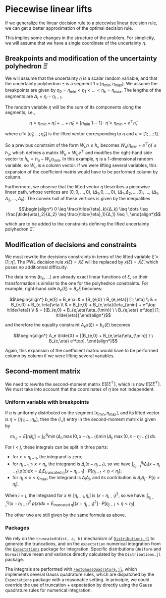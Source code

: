 # Piecewise linear lifts

If we generalize the linear decision rule to a piecewise linear decision rule, we can get a better approximation of the optimal decision rule.

This implies some changes in the structure of the problem.
For simplicity, we will assume that we have a single coordinate of the uncertainty $η$.

## Breakpoints and modification of the uncertainty polyhedron $Ξ$

We will assume that the uncertainty $η$ is a scalar random variable, and that the uncertainty polyhedron $\Xi$ is a segment ${1} \times [η_{\min}, η_{\max}]$.
We assume the breakpoints are given by $η_0 = η_{\min} < η_1 < \dots < η_k = η_{\max}$.
The lengths of the segments are $Δ_i = η_i - η_{i-1}$.

The random variable $\eta$ will be the sum of its components along the segments, i.e.,
```math
\eta = \eta_{\min} + \tilde{\eta}_1 + \dots + \tilde{\eta}_k = [\eta_{\min} \ 1 \cdots \ 1] \cdot \tilde{\eta} = \eta_{\min} + e^\top \tilde{\eta},
```
where $\tilde{\eta} = [\tilde{\eta}_1; \dots; \tilde{\eta}_k]$ is the lifted vector corresponding to $\eta$ and $e = [1; \dots; 1]$.

So a previous constraint of the form $W_u \eta \leq h_u$ becomes $W_u (\eta_{\min} + e^\top \tilde{\eta}) \leq h_u$, which defines a matrix $\tilde{W}_u = W_u e^\top$ and modifies the right-hand side vector to $\tilde{h}_u = h_u - W_u \eta_{\min}$.
In this example, $\eta$ is a 1-dimensional random variable, so $W_u$ is a column vector.
If we were lifting several variables, this expansion of the coefficient matrix would have to be performed column by column.

Furthermore, we observe that the lifted vector $\tilde{\eta}$ describes a piecewise linear path, whose vertices are
$(0, 0, \ldots, 0)$, $(\Delta_1, 0, \ldots, 0)$, $(\Delta_1, \Delta_2, \ldots, 0)$, $\ldots$, $(\Delta_1, \Delta_2, \ldots, \Delta_k)$.
The convex hull of these vertices is given by the inequalities
```math
\begin{align*}
0 \leq \frac{\tilde{\eta}_k}{Δ_k} \leq \dots \leq \frac{\tilde{\eta}_2}{Δ_2} \leq \frac{\tilde{\eta}_1}{Δ_1} \leq 1,
\end{align*}
```
which are to be added to the constraints defining the lifted uncertainty polyhedron $\tilde{\Xi}$.

## Modification of decisions and constraints

We must rewrite the decisions constraints in terms of the lifted variable $\tilde{\xi} = [1; \tilde{\eta}]$.
The PWL decision rule $x(\xi) = X \xi$ will be replaced by $x(\xi) = \tilde{X} \tilde{\xi}$, which poses no additionnal difficulty.

The data terms ($b_e$, ...) are already exact linear functions of $\xi$, so their transformation is similar to the one for the polyhedron constraints.
For example, right-hand side $b_e(ξ) = B_e \xi$ becomes:
```math
\begin{align*}
b_e(ξ) = B_e \xi & = [B_{e,0} \ B_{e,\eta}] [1; \eta] \\
& = B_{e,0} + B_{e,\eta}\eta \\
& = B_{e,0} + B_{e,\eta}(\eta_{\min} + e^\top \tilde{\eta}) \\
& = [(B_{e,0} + B_{e,\eta}\eta_{\min}) \ \ B_{e,\eta} e^\top] [1; \tilde{\eta}]
\end{align*}
```
and therefore the equality constraint $A_e x(ξ) = b_e(ξ)$ becomes
```math
\begin{align*}
A_e \tilde{X} = [(B_{e,0} + B_{e,\eta}\eta_{\min}) \ \ B_{e,\eta} e^\top].
\end{align*}
```

Again, this expansion of the coefficient matrix would have to be performed column by column if we were lifting several variables.

## Second-moment matrix

We need to rewrite the second-moment matrix $E[ξ ξ^\top]$, which is now $E[\tilde{\xi} \tilde{\xi}^\top]$.
We must take into account that the coordinates of $\tilde{\eta}$ are not independent.

### Uniform variable with breakpoints

If $\eta$ is uniformly distributed on the segment $[η_{\min}, η_{\max}]$, and its lifted vector is $\tilde{\eta} = [\tilde{\eta}_1; \dots; \tilde{\eta}_k]$, then the $(i,j)$ entry in the second-moment matrix is given by
```math
m_{i,j} = E[\tilde{\eta}_i \tilde{\eta}_j]
= \int_0^\Delta \min(\Delta_i, \max(0, x - \eta_{i-1})) \min(\Delta_j, \max(0, x - \eta_{j-1})) \, dx.
```

For $i < j$, these integrals can be split in three parts:
- for $x < \eta_{j-1}$, the integrand is zero;
- for $\eta_{j-1} \leq x < \eta_j$, the integrand is $\Delta_i (x - \eta_{j-1})$, so we have $\int_{\eta_{j-1}}^{\eta_j} \Delta_i (x - \eta_{j-1}) \, \rho(x) dx = \Delta_i E_{\text{truncated }\eta}[x - \eta_{j-1}] \cdot P[\eta_{j-1} < \eta < \eta_j]$;
- for $\eta_j \leq x < \eta_{\max}$, the integrand is $\Delta_i \Delta_j$, and its contribution is $\Delta_i \Delta_j \cdot P[\eta > \eta_{j}]$.

When $i = j$, the integrand for $x \in [\eta_{i-1}, \eta_i]$ is $(x - \eta_{i-1})^2$, so we have: $\int_{\eta_{j-1}}^{\eta_j} (x - \eta_{i-1})^2 \, \rho(x) dx = E_{\text{truncated }\eta}[(x - \eta_{j-1})^2] \cdot P[\eta_{j-1} < \eta < \eta_j]$

The other two are still given by the same formula as above.

### Packages

We rely on the `truncated(dist, a, b)` mechanism of [`Distributions.jl`](https://juliastats.org/Distributions.jl/stable/truncate) to generate the truncations, and on the `expectation` numerical integration from the [`Expectations`](https://quantecon.github.io/Expectations.jl/dev/) package for integration.
Specific distributions (`Uniform` and `Normal`) have mean and variance directly calculated by the `Distributions.jl` package.

The integrals are performed with [`FastGaussQuadrature.jl`](https://juliaapproximation.github.io/FastGaussQuadrature.jl/stable/), which implements several Gauss quadrature rules, which are dispatched by the `Expectations` package with a reasonable setting.
In principle, we could override the use of truncation + expectation by directly using the Gauss quadrature rules for numerical integration.
